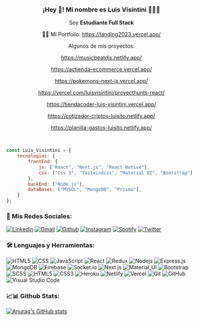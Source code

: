 <p align="center" width="300">
   <h3 align="center">¡Hey 👋! Mi nombre es Luis Visintini 👨🏻‍💻</h3>
</p>

<p align="center">Soy <strong>Estudiante Full Stack</strong></p>
<p align="center">👨‍🎓 Mi Portfolio: <a href="https://landing2023.vercel.app/" target="_blank">https://landing2023.vercel.app/</a></p>
<p align="center">Algunos de mis proyectos:</p>
<p align="center">
   <a href="https://musicbeatdjs.netlify.app/" target="_blank">https://musicbeatdjs.netlify.app/</a>
 </p>
<p align="center">
   <a href="https://actienda-ecommerce.vercel.app/" target="_blank">https://actienda-ecommerce.vercel.app/</a>
 </p>
 <p align="center">
   <a href="https://pokemons-next-js.vercel.app/" target="_blank">https://pokemons-next-js.vercel.app/</a>
 </p>
 <p align="center">
   <a href="https://vercel.com/luisvisintini/proyecthunts-react" target="_blank">https://vercel.com/luisvisintini/proyecthunts-react/</a>
 </p>
 <p align="center">
   <a href="https://tiendacoder-luis-visintini.vercel.app/" target="_blank">https://tiendacoder-luis-visintini.vercel.app/</a>
 </p>
 <p align="center">
   <a href="https://cotizador-criptos-luisito.netlify.app/" target="_blank">https://cotizador-criptos-luisito.netlify.app/</a>
 </p>
 <p align="center">
   <a href="https://planilla-gastos-luisito.netlify.app/" target="_blank">https://planilla-gastos-luisito.netlify.app/</a>
 </p>
 <br />

```javascript
const Luis_Visintini = {
    tecnologias: {
        frontEnd: {
            js: ["React", "Next.js", "React Native"],
            css: ["Css 3", "Tailwindcss", "Material UI", "Bootstrap"]
        },
        backEnd: ["Node.js"],
        dataBases: ["MYSQL", "MongoDB", "Prisma"],
    }
};

```

### 🔔 Mis Redes Sociales:

[![Linkedin](https://img.shields.io/badge/-LinkedIn-blue?style=flat&logo=Linkedin&logoColor=white)](https://www.linkedin.com/in/luisvisintini)
[![Gmail](https://img.shields.io/badge/-Gmail-c14438?style=flat&logo=Gmail&logoColor=white)](mailto:djluisvisintini@gmail.com)
[![Github](https://img.shields.io/badge/-Github-333?style=flat&logo=Github&logoColor=white)](https://github.com/luisvisintini)
[![Instagram](https://img.shields.io/badge/-Instagram-c13584?style=flat&labelColor=c13584&logo=instagram&logoColor=white)](https://www.instagram.com/djluisvisintini)
[![Spotify](https://img.shields.io/badge/-Spotify-1DB954?style=flat&logo=Spotify&logoColor=white)](https://open.spotify.com/user/11100640819)
[![Twitter](https://img.shields.io/badge/-Twitter-1DA1F2?style=flat&logo=Twitter&logoColor=white)](https://twitter.com/luisvisintini)


### 🛠️ Lenguajes y Herramientas:
![HTML5](https://img.shields.io/badge/-HTML5-333333?style=flat&logo=HTML5)
![CSS](https://img.shields.io/badge/-CSS-333333?style=flat&logo=CSS3&logoColor=1572B6)
![JavaScript](https://img.shields.io/badge/-JavaScript-black?style=flat-square&logo=javascript)
![React](https://img.shields.io/badge/-React-black?style=flat-square&logo=react)
![Redux](https://img.shields.io/badge/-Redux-black?style=flat-square&logo=Redux)
![Nodejs](https://img.shields.io/badge/-Nodejs-black?style=flat-square&logo=Node.js)
![Express.js](https://img.shields.io/badge/-Express-black?style=flat-square&logo=expressjs)
![MongoDB](https://img.shields.io/badge/-MongoDB-black?style=flat-square&logo=mongodb)
![Firebase](https://img.shields.io/badge/-Firebase-black?style=flat-square&logo=Firebase)
![Socket.io](https://img.shields.io/badge/-Socket-black?style=flat-square&logo=socket.io)
![Next.js](https://img.shields.io/badge/-Next-black?style=flat-square&logo=Next.js)
![Material_UI](https://img.shields.io/badge/-Material_UI-black?style=flat-square&logo=material-ui)
![Bootstrap](https://img.shields.io/badge/-Bootstrap-black?style=flat-square&logo=bootstrap)
![SCSS](https://img.shields.io/badge/-SCSS-black?style=flat-square&logo=SASS)
![HTML5](https://img.shields.io/badge/-HTML5-black?style=flat-square&logo=html5&logoColor=white)
![CSS3](https://img.shields.io/badge/-CSS3-black?style=flat-square&logo=css3)
![Heroku](https://img.shields.io/badge/-Heroku-black?style=flat-square&logo=heroku)
![Netlify](https://img.shields.io/badge/-Netlify-black?style=flat-square&logo=netlify)
![Vercel](https://img.shields.io/badge/-Vercel-black?style=flat-square&logo=vercel)
![Git](https://img.shields.io/badge/-Git-black?style=flat-square&logo=git)
![GitHub](https://img.shields.io/badge/-GitHub-black?style=flat-square&logo=github)
![Visual Studio Code](https://img.shields.io/badge/-Visual%20Studio%20Code-333333?style=flat&logo=visual-studio-code&logoColor=007ACC)


### 📈📊 Github Stats:
[![Anurag's GitHub stats](https://github-readme-stats.vercel.app/api?username=luisvisintini)](https://github.com/luisvisintini/github-readme-stats)
<!--
**luisvisintini/luisvisintini** is a ✨ _special_ ✨ repository because its `README.md` (this file) appears on your GitHub profile.

Here are some ideas to get you started:

- 🔭 I’m currently working on ...
- 🌱 I’m currently learning ...
- 👯 I’m looking to collaborate on ...
- 🤔 I’m looking for help with ...
- 💬 Ask me about ...
- 📫 How to reach me: ...
- 😄 Pronouns: ...
- ⚡ Fun fact: ...
-->
